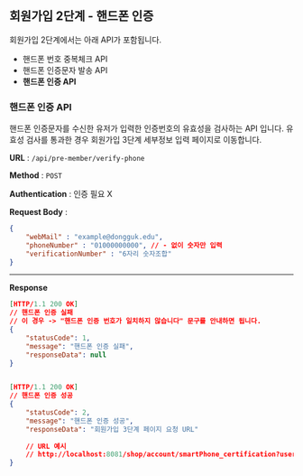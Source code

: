 ## 회원가입 2단계 - 핸드폰 인증 

회원가입 2단계에서는 아래  API가 포함됩니다.

- 핸드폰 번호 중복체크 API
- 핸드폰 인증문자 발송 API 
- **핸드폰 인증 API** 



### 핸드폰 인증 API 

핸드폰 인증문자를 수신한 유저가 입력한 인증번호의 유효성을 검사하는 API 입니다. 유효성 검사를 통과한 경우 회원가입 3단계 세부정보 입력 페이지로 이동합니다. 

**URL** : `/api/pre-member/verify-phone`  

**Method** : `POST`

**Authentication** : 인증 필요 X  

**Request Body** : 

```json
{
    "webMail" : "example@dongguk.edu",  
    "phoneNumber" : "01000000000", // - 없이 숫자만 입력 
    "verificationNumber" : "6자리 숫자조합" 
}
```

___

**Response**

```json
[HTTP/1.1 200 OK]
// 핸드폰 인증 실패 
// 이 경우 -> "핸드폰 인증 번호가 일치하지 않습니다" 문구를 안내하면 됩니다. 
{
    "statusCode": 1,
    "message": "핸드폰 인증 실패",
    "responseData": null
}


[HTTP/1.1 200 OK]
// 핸드폰 인증 성공 
{
    "statusCode": 2,
    "message": "핸드폰 인증 성공",
    "responseData": "회원가입 3단계 페이지 요청 URL" 
    
  	// URL 예시 
    // http://localhost:8081/shop/account/smartPhone_certification?user_id=토큰값
}



```